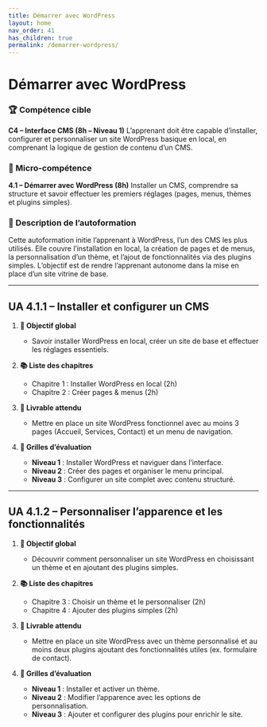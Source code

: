 ```yaml
---
title: Démarrer avec WordPress
layout: home
nav_order: 41
has_children: true
permalink: /demarrer-wordpress/
---
```


# Démarrer avec WordPress

### 🏆 Compétence cible

**C4 – Interface CMS (8h – Niveau 1)**
L’apprenant doit être capable d’installer, configurer et personnaliser un site WordPress basique en local, en comprenant la logique de gestion de contenu d’un CMS.

### 🧩 Micro-compétence

**4.1 – Démarrer avec WordPress (8h)**
Installer un CMS, comprendre sa structure et savoir effectuer les premiers réglages (pages, menus, thèmes et plugins simples).

### 📝 Description de l’autoformation

Cette autoformation initie l’apprenant à WordPress, l’un des CMS les plus utilisés. Elle couvre l’installation en local, la création de pages et de menus, la personnalisation d’un thème, et l’ajout de fonctionnalités via des plugins simples. L’objectif est de rendre l’apprenant autonome dans la mise en place d’un site vitrine de base.

---

## UA 4.1.1 – Installer et configurer un CMS

1. **🎯 Objectif global**

   * Savoir installer WordPress en local, créer un site de base et effectuer les réglages essentiels.

2. **📚 Liste des chapitres**

   * Chapitre 1 : Installer WordPress en local (2h)
   * Chapitre 2 : Créer pages & menus (2h)

3. **📄 Livrable attendu**

   * Mettre en place un site WordPress fonctionnel avec au moins 3 pages (Accueil, Services, Contact) et un menu de navigation.

4. **🧪 Grilles d’évaluation**

   * **Niveau 1** : Installer WordPress et naviguer dans l’interface.
   * **Niveau 2** : Créer des pages et organiser le menu principal.
   * **Niveau 3** : Configurer un site complet avec contenu structuré.

---

## UA 4.1.2 – Personnaliser l’apparence et les fonctionnalités

1. **🎯 Objectif global**

   * Découvrir comment personnaliser un site WordPress en choisissant un thème et en ajoutant des plugins simples.

2. **📚 Liste des chapitres**

   * Chapitre 3 : Choisir un thème et le personnaliser (2h)
   * Chapitre 4 : Ajouter des plugins simples (2h)

3. **📄 Livrable attendu**

   * Mettre en place un site WordPress avec un thème personnalisé et au moins deux plugins ajoutant des fonctionnalités utiles (ex. formulaire de contact).

4. **🧪 Grilles d’évaluation**

   * **Niveau 1** : Installer et activer un thème.
   * **Niveau 2** : Modifier l’apparence avec les options de personnalisation.
   * **Niveau 3** : Ajouter et configurer des plugins pour enrichir le site.

